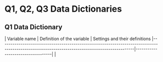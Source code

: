 
# Q1, Q2, Q3 Data Dictionaries

## Q1 Data Dictionary

|          Variable name                                                                     | Definition of the variable                  | Settings and their definitions
|--------------------------------------------------------------------------------------------------------------------------------------------------|-----------------------------------|
|
